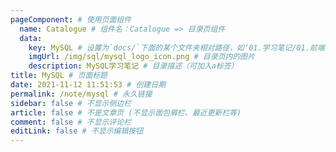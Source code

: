 ```yaml
---
pageComponent: # 使用页面组件
  name: Catalogue # 组件名：Catalogue => 目录页组件
  data: 
    key: MySQL # 设置为`docs/`下面的某个文件夹相对路径，如‘01.学习笔记/01.前端’ 或 ’01.学习笔记‘ (有序号的要带序号)
    imgUrl: /img/sql/mysql_logo_icon.png # 目录页内的图片
    description: MySQL学习笔记 # 目录描述（可加入a标签）
title: MySQL # 页面标题
date: 2021-11-12 11:51:53 # 创建日期
permalink: /note/mysql # 永久链接
sidebar: false # 不显示侧边栏
article: false # 不是文章页 (不显示面包屑栏、最近更新栏等)
comment: false # 不显示评论栏
editLink: false # 不显示编辑按钮
---
```

